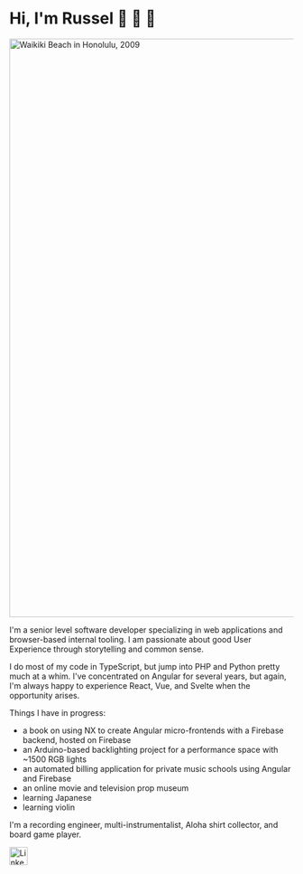 # Hi, I'm Russel 👋 🎸 🌴

<img width="1024" alt="Waikiki Beach in Honolulu, 2009" src="https://github.com/russelporosky/russelporosky/assets/6520433/17c6d3a9-d67f-4b36-becc-15a90a6dc9c5">

I'm a senior level software developer specializing in web applications and browser-based internal tooling. I am passionate about good User Experience through storytelling and common sense.

I do most of my code in TypeScript, but jump into PHP and Python pretty much at a whim. I've concentrated on Angular for several years, but again, I'm always happy to experience React, Vue, and Svelte when the opportunity arises.

Things I have in progress:
* a book on using NX to create Angular micro-frontends with a Firebase backend, hosted on Firebase
* an Arduino-based backlighting project for a performance space with ~1500 RGB lights
* an automated billing application for private music schools using Angular and Firebase
* an online movie and television prop museum
* learning Japanese
* learning violin

I'm a recording engineer, multi-instrumentalist, Aloha shirt collector, and board game player.

[<img height="32" width="32" alt="LinkedIn" src="https://unpkg.com/simple-icons@v9/icons/linkedin.svg" />](https://www.linkedin.com/in/russelporosky/)
